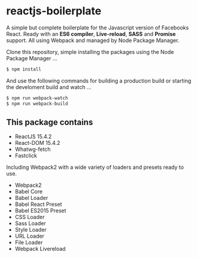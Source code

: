 # reactjs-boilerplate

A simple but complete boilerplate for the Javascript version of Facebooks React. Ready with an **ES6 compiler**, **Live-reload**, **SASS** and **Promise** support. All using Webpack and managed by Node Package Manager.

Clone this repository, simple installing the packages using the Node Package Manager ...

```sh
$ npm install
```

And use the following commands for building a production build or starting the develoment build and watch ...

```sh
$ npm run webpack-watch
$ npm run webpack-build
```

## This package contains

- ReactJS 15.4.2
- React-DOM 15.4.2
- Whatwg-fetch
- Fastclick

Including Webpack2 with a wide variety of loaders and presets ready to use.

- Webpack2
- Babel Core
- Babel Loader
- Babel React Preset
- Babel ES2015 Preset
- CSS Loader
- Sass Loader
- Style Loader
- URL Loader
- File Loader
- Webpack Livereload
